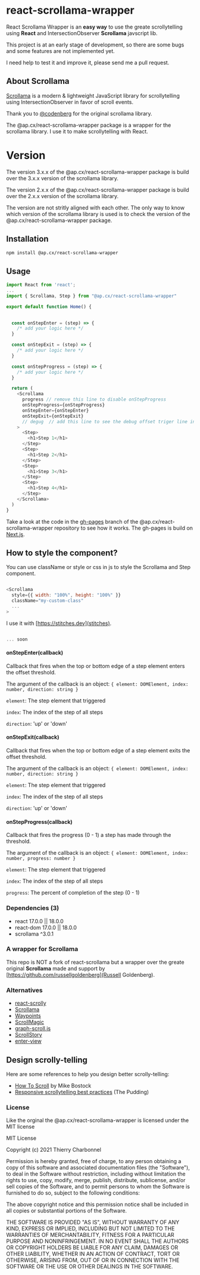 # react-scrollama-wrapper

React Scrollama Wrapper is an **easy way** to use the greate scrollytelling using **React** and IntersectionObserver **Scrollama** javscript lib.

This project is at an early stage of development, so there are some bugs and some features are not implemented yet.

I need help to test it and improve it, please send me a pull request.

## About Scrollama

[Scrollama](https://github.com/russellgoldenberg/scrollama) is a modern & lightweight JavaScript library for scrollytelling using IntersectionObserver in favor of scroll events.

Thank you to [@codenberg](https://twitter.com/@codenberg) for the original scrollama library.

The @ap.cx/react-scrollama-wrapper package is a wrapper for the scrollama library. I use it to make scrollytelling with React.

# Version

The version 3.x.x of the @ap.cx/react-scrollama-wrapper package is build over the 3.x.x version of the scrollama library.

The version 2.x.x of the @ap.cx/react-scrollama-wrapper package is build over the 2.x.x version of the scrollama library.

The version are not stritly aligned with each other. The only way to know which version of the scrollama library is used is to check the version of the @ap.cx/react-scrollama-wrapper package.

## Installation

```bash
npm install @ap.cx/react-scrollama-wrapper
```

## Usage

```js
import React from 'react';
...
import { Scrollama, Step } from "@ap.cx/react-scrollama-wrapper"

export default function Home() {
  

  const onStepEnter = (step) => {
    /* add your logic here */
  }

  const onStepExit = (step) => {
    /* add your logic here */
  }

  const onStepProgress = (step) => {
    /* add your logic here */
  }

  return (
    <Scrollama
      progress // remove this line to disable onStepProgress 
      onStepProgress={onStepProgress} 
      onStepEnter={onStepEnter} 
      onStepExit={onStepExit}
      // degug  // add this line to see the debug offset triger line in your page
    >
      <Step>
        <h1>Step 1</h1>
      </Step>
      <Step>
        <h1>Step 2</h1>
      </Step>
      <Step>
        <h1>Step 3</h1>
      </Step>
      <Step>
        <h1>Step 4</h1>
      </Step>
    </Scrollama>
  )
}

```

Take a look at the code in the [gh-pages](https://thierryc.github.io/react-scrollama-wrapper/) branch of the @ap.cx/react-scrollama-wrapper repository to see how it works.
The gh-pages is build on [Next.js](https://nextjs.org).

## How to style the component?

You can use className or style or css in js to style the Scrollama and Step component.

```js

<Scrollama
  style={{ width: "100%", height: "100%" }}
  className="my-custom-class"
  ...
>

```

I use it with [https://stitches.dev](stitches).

```js

... soon

```

#### onStepEnter(callback)

Callback that fires when the top or bottom edge of a step element enters the
offset threshold.

The argument of the callback is an object: `{ element: DOMElement, index: number, direction: string }`

`element`: The step element that triggered

`index`: The index of the step of all steps

`direction`: 'up' or 'down'

#### onStepExit(callback)

Callback that fires when the top or bottom edge of a step element exits the
offset threshold.

The argument of the callback is an object: `{ element: DOMElement, index: number, direction: string }`

`element`: The step element that triggered

`index`: The index of the step of all steps

`direction`: 'up' or 'down'

#### onStepProgress(callback)

Callback that fires the progress (0 - 1) a step has made through the threshold.

The argument of the callback is an object: `{ element: DOMElement, index: number, progress: number }`

`element`: The step element that triggered

`index`: The index of the step of all steps

`progress`: The percent of completion of the step (0 - 1)

### Dependencies (3)

- react 17.0.0 || 18.0.0
- react-dom 17.0.0 || 18.0.0
- scrollama ^3.0.1
 
 ### A wrapper for Scrollama
 
 This repo is NOT a fork of react-scrollama but a wrapper over the greate original **Scrollama** made and support by [https://github.com/russellgoldenberg](Russell Goldenberg).

 ### Alternatives

- [react-scrolly](https://github.com/garfieldduck/react-scrolly)
- [Scrollama](https://github.com/russellgoldenberg/scrollama)
- [Waypoints](http://imakewebthings.com/waypoints/)
- [ScrollMagic](http://scrollmagic.io/)
- [graph-scroll.js](https://1wheel.github.io/graph-scroll/)
- [ScrollStory](https://sjwilliams.github.io/scrollstory/)
- [enter-view](https://github.com/russellgoldenberg/enter-view)


## Design scrolly-telling

Here are some references to help you design better scrolly-telling:

- [How To Scroll](https://bost.ocks.org/mike/scroll/) by Mike Bostock
- [Responsive scrollytelling best practices](https://pudding.cool/process/responsive-scrollytelling/) (The Pudding)

### License

Like the orginal the @ap.cx/react-scrollama-wrapper is licensed under the MIT license

MIT License

Copyright (c) 2021 Thierry Charbonnel

Permission is hereby granted, free of charge, to any person obtaining a copy
of this software and associated documentation files (the "Software"), to deal
in the Software without restriction, including without limitation the rights
to use, copy, modify, merge, publish, distribute, sublicense, and/or sell
copies of the Software, and to permit persons to whom the Software is
furnished to do so, subject to the following conditions:

The above copyright notice and this permission notice shall be included in all
copies or substantial portions of the Software.

THE SOFTWARE IS PROVIDED "AS IS", WITHOUT WARRANTY OF ANY KIND, EXPRESS OR
IMPLIED, INCLUDING BUT NOT LIMITED TO THE WARRANTIES OF MERCHANTABILITY,
FITNESS FOR A PARTICULAR PURPOSE AND NONINFRINGEMENT. IN NO EVENT SHALL THE
AUTHORS OR COPYRIGHT HOLDERS BE LIABLE FOR ANY CLAIM, DAMAGES OR OTHER
LIABILITY, WHETHER IN AN ACTION OF CONTRACT, TORT OR OTHERWISE, ARISING FROM,
OUT OF OR IN CONNECTION WITH THE SOFTWARE OR THE USE OR OTHER DEALINGS IN THE
SOFTWARE.
